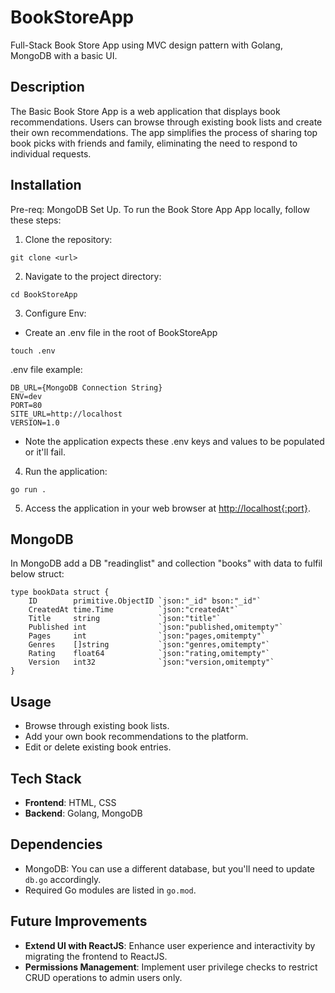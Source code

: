 # BookStoreApp
Full-Stack Book Store App using MVC design pattern with Golang, MongoDB with a basic UI.

## Description
The Basic Book Store App is a web application that displays book recommendations. Users can browse through existing book lists and create their own recommendations. The app simplifies the process of sharing top book picks with friends and family, eliminating the need to respond to individual requests.

## Installation
Pre-req: MongoDB Set Up.
To run the Book Store App App locally, follow these steps:

1. Clone the repository:
```
git clone <url>
```

2. Navigate to the project directory:
```
cd BookStoreApp
```

3. Configure Env:
- Create an .env file in the root of BookStoreApp
```
touch .env
```
.env file example:
```
DB_URL={MongoDB Connection String}
ENV=dev
PORT=80
SITE_URL=http://localhost
VERSION=1.0
```
- Note the application expects these .env keys and values to be populated or it'll fail.

4. Run the application:
```
go run .
```


5. Access the application in your web browser at [http://localhost{:port}](http://localhost{:port).

## MongoDB
In MongoDB add a DB "readinglist" and collection "books" with data to fulfil below struct:
```
type bookData struct {
	ID        primitive.ObjectID `json:"_id" bson:"_id"`
	CreatedAt time.Time          `json:"createdAt"`
	Title     string             `json:"title"`
	Published int                `json:"published,omitempty"`
	Pages     int                `json:"pages,omitempty"`
	Genres    []string           `json:"genres,omitempty"`
	Rating    float64            `json:"rating,omitempty"`
	Version   int32              `json:"version,omitempty"`
}
```

## Usage
- Browse through existing book lists.
- Add your own book recommendations to the platform.
- Edit or delete existing book entries.

## Tech Stack
- **Frontend**: HTML, CSS
- **Backend**: Golang, MongoDB

## Dependencies
- MongoDB: You can use a different database, but you'll need to update `db.go` accordingly.
- Required Go modules are listed in `go.mod`.

## Future Improvements
- **Extend UI with ReactJS**: Enhance user experience and interactivity by migrating the frontend to ReactJS.
- **Permissions Management**: Implement user privilege checks to restrict CRUD operations to admin users only.

